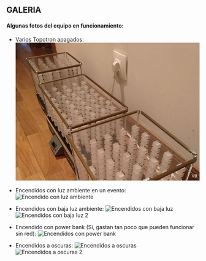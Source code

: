 ## GALERIA

#### Algunas fotos del equipo en funcionamiento:

- Varios Topotron apagados:
![Apagados](Apagados.png)

- Encendidos con luz ambiente en un evento:
![Encendido con luz ambiente](Encendidoconluzambiente.png)

- Encendidos con baja luz ambiente:
![Encendidos con baja luz](Encendidoconbajaluz.png)
![Encendidos con baja luz 2](Encendidoconbajaluz2.png)

- Encendido con power bank (Si, gastan tan poco que pueden funcionar sin red):
![Encendidos con power bank](Encendidoconpowerbank.png)

- Encendidos a oscuras:
![Encendidos a oscuras](Encendidoaoscuras.png)
![Encendidos a oscuras 2](Encendidoaoscuras2.png)

